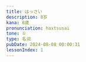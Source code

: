 ```yaml
---
title: はっさい
description: 8岁
kana: 8歳
pronunciation: haxtsusai
tone: ①
type: 名词
pubDate: 2024-08-08 00:00:31
lessonIndex: 1
---
```

